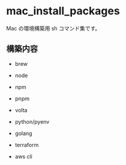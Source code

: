 # mac_install_packages

Mac の環境構築用 sh コマンド集です。

## 構築内容

- brew

- node
- npm
- pnpm
- volta

- python/pyenv
- golang

- terraform
- aws cli